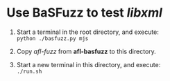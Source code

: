 # Use BaSFuzz to test _libxml_

1. Start a terminal in the root directory, and execute:  
`python ./basfuzz.py mjs`

2. Copy _afl-fuzz_ from **afl-basfuzz** to this directory.

3. Start a new terminal in this directory, and execute:  
`./run.sh`

